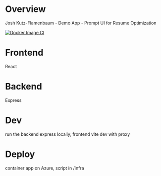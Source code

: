 # Overview
Josh Kutz-Flamenbaum - Demo App - Prompt UI for Resume Optimization

[![Docker Image CI](https://github.com/jkutzfla/resumeapp/actions/workflows/docker-image.yml/badge.svg)](https://github.com/jkutzfla/resumeapp/actions/workflows/docker-image.yml)

# Frontend
React

# Backend
Express

# Dev
run the backend express locally, frontend vite dev with proxy

# Deploy
container app on Azure, script in /infra



